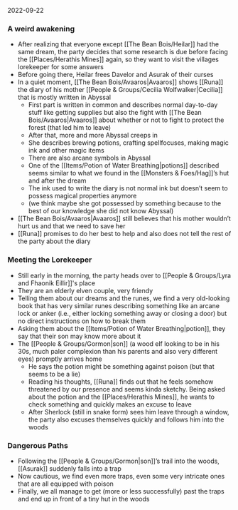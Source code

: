 2022-09-22

### A weird awakening
- After realizing that everyone except [[The Bean Bois/Heilar]] had the same dream, the party decides that some research is due before facing the [[Places/Herathis Mines]] again, so they want to visit the villages lorekeeper for some answers
- Before going there, Heilar frees Davelor and Asurak of their curses
- In a quiet moment, [[The Bean Bois/Avaaros|Avaaros]] shows [[Runa]] the diary of his mother [[People & Groups/Cecilia Wolfwalker|Cecilia]] that is mostly written in Abyssal
	- First part is written in common and describes normal day-to-day stuff like getting supplies but also the fight with [[The Bean Bois/Avaaros|Avaaros]] about whether or not to fight to protect the forest (that led him to leave)
	- After that, more and more Abyssal creeps in
	- She describes brewing potions, crafting spellfocuses, making magic ink and other magic items
	- There are also arcane symbols in Abyssal
	- One of the [[Items/Potion of Water Breathing|potions]] described seems similar to what we found in the [[Monsters & Foes/Hag]]’s hut and after the dream
	- The ink used to write the diary is not normal ink but doesn’t seem to possess magical properties anymore
	- (we think maybe she got possessed by something because to the best of our knowledge she did not know Abyssal)
- [[The Bean Bois/Avaaros|Avaaros]] still believes that his mother wouldn’t hurt us and that we need to save her
- [[Runa]] promises to do her best to help and also does not tell the rest of the party about the diary

### Meeting the Lorekeeper
- Still early in the morning, the party heads over to [[People & Groups/Lyra and Fhaonik Eillir]]'s place
- They are an elderly elven couple, very friendy 
- Telling them about our dreams and the runes, we find a very old-looking book that has very similar runes describing something like an arcane lock or anker (i.e., either locking something away or closing a door) but no direct instructions on how to break them 
- Asking them about the [[Items/Potion of Water Breathing|potion]], they say that their son may know more about it
- The [[People & Groups/Gormon|son]] (a wood elf looking to be in his 30s, much paler complexion than his parents and also very different eyes) promptly arrives home 
	- He says the potion might be something against poison (but that seems to be a lie)
	- Reading his thoughts, [[Runa]] finds out that he feels somehow threatened by our presence and seems kinda sketchy. Being asked about the potion and the [[Places/Herathis Mines]], he wants to check something and quickly makes an excuse to leave
	- After Sherlock (still in snake form) sees him leave through a window, the party also excuses themselves quickly and follows him into the woods

### Dangerous Paths
- Following the [[People & Groups/Gormon|son]]’s trail into the woods, [[Asurak]] suddenly falls into a trap
- Now cautious, we find even more traps, even some very intricate ones that are all equipped with poison
- Finally, we all manage to get (more or less successfully) past the traps and end up in front of a tiny hut in the woods
